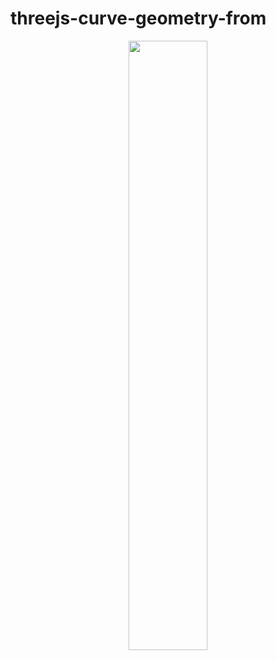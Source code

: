 # threejs-curve-geometry-from


<div align="center">
      <a href="https://www.youtube.com/watch?v=3hjdmMP-N3I">
         <img src="https://img.youtube.com/vi/3hjdmMP-N3I/0.jpg" style="width:50%;">
      </a>
</div>